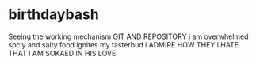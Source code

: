 # birthdaybash
Seeing the working mechanism
GIT AND REPOSITORY
i am overwhelmed
spciy and salty food ignites my tasterbud
i ADMIRE HOW THEY 
i HATE THAT I AM SOKAED IN HIS LOVE
